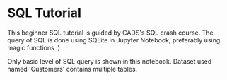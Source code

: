 # SQL Tutorial

This beginner SQL tutorial is guided by CADS's SQL crash course. The query of SQL is done using SQLite in Jupyter Notebook, preferably using magic functions :)

Only basic level of SQL query is shown in this notebook. Dataset used named 'Customers' contains multiple tables. 
